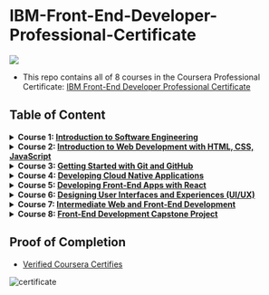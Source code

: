# IBM-Front-End-Developer-Professional-Certificate

<img src="./logo.avif">

- This repo contains all of 8 courses in the Coursera Professional Certificate: [IBM Front-End Developer Professional Certificate](https://www.coursera.org/professional-certificates/ibm-frontend-developer)

## Table of Content

<details>
<summary><b>Course 1: </b><a href=""><b>Introduction to Software Engineering</b></a></summary>

  * Week 1: 
  * Week 2: 
  * Week 3: 
  * Week 4: 
</details>

<details>
<summary><b>Course 2: </b><a href=""><b>Introduction to Web Development with HTML, CSS, JavaScript</b></a></summary>

  * Week 1: 
  * Week 2: 
  * Week 3: 
  * Week 4: 
</details>

<details>
<summary><b>Course 3: </b><a href=""><b>Getting Started with Git and GitHub</b></a></summary>

  * Week 1: 
  * Week 2: 
  * Week 3: 
  * Week 4: 
</details>

<details>
<summary><b>Course 4: </b><a href=""><b>Developing Cloud Native Applications</b></a></summary>

  * Week 1: 
  * Week 2: 
  * Week 3: 
  * Week 4: 
</details>

<details>
<summary><b>Course 5: </b><a href=""><b>Developing Front-End Apps with React</b></a></summary>

  * Week 1: 
  * Week 2: 
  * Week 3: 
  * Week 4: 
</details>

<details>
<summary><b>Course 6: </b><a href=""><b>Designing User Interfaces and Experiences (UI/UX)</b></a></summary>

  * Week 1: 
  * Week 2: 
  * Week 3: 
  * Week 4: 
</details>

<details>
<summary><b>Course 7: </b><a href=""><b>Intermediate Web and Front-End Development</b></a></summary>

  * Week 1: 
  * Week 2: 
  * Week 3: 
  * Week 4: 
</details>

<details>
<summary><b>Course 8: </b><a href=""><b>Front-End Development Capstone Project</b></a></summary>

  * Week 1: 
  * Week 2: 
  * Week 3: 
  * Week 4: 
</details>

## Proof of Completion

- <a href=""> Verified Coursera Certifies</a>

<img src="./certificate.png" alt="certificate">
